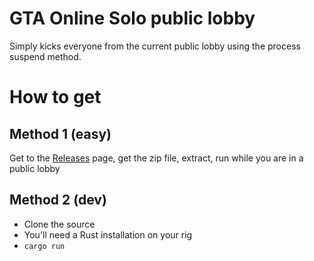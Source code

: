 # GTA Online Solo public lobby
Simply kicks everyone from the current public lobby using the process suspend method.

# How to get
## Method 1 (easy)
Get to the [Releases](https://github.com/Oscuro87/gtao-solo-lobby/releases) page, get the zip file, extract, run while you are in a public lobby
## Method 2 (dev)
- Clone the source
- You'll need a Rust installation on your rig
- ```cargo run```
